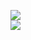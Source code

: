 [![](https://img.shields.io/badge/Made%20With-Github%20Spray-lightgrey.svg?style=for-the-badge&logo=github)](https://github.com/Annihil/github-spray#17182)  
[![](https://i.imgur.com/2DrTn0Z.gif)](https://github.com/Annihil/github-spray)